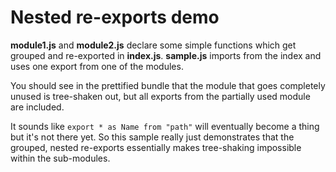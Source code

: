 # Nested re-exports demo
**module1.js** and **module2.js** declare some simple functions which get grouped and re-exported in **index.js**. **sample.js** imports from the index and uses one export from one of the modules.

You should see in the prettified bundle that the module that goes completely unused is tree-shaken out, but all exports from the partially used module are included.

It sounds like `export * as Name from "path"` will eventually become a thing but it's not there yet. So this sample really just demonstrates that the grouped, nested re-exports essentially makes tree-shaking impossible within the sub-modules.